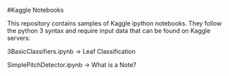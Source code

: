 #Kaggle Notebooks

This repository contains samples of Kaggle ipython notebooks. They follow the python 3 syntax and require input data that can be found on Kaggle servers:

3BasicClassifiers.ipynb -> Leaf Classification

SimplePitchDetector.ipynb -> What is a Note?
